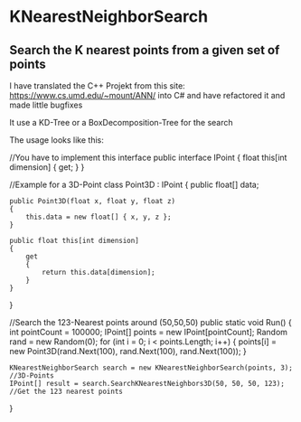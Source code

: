 # KNearestNeighborSearch
## Search the K nearest points from a given set of points

I have translated the C++ Projekt from this site: https://www.cs.umd.edu/~mount/ANN/ into C# and have refactored it and made little bugfixes

It use a KD-Tree or a BoxDecomposition-Tree for the search

The usage looks like this:

//You have to implement this interface
public interface IPoint
{
    float this[int dimension] { get; }
}

//Example for a 3D-Point
class Point3D : IPoint
{
    public float[] data;

    public Point3D(float x, float y, float z)
    {
        this.data = new float[] { x, y, z };
    }

    public float this[int dimension]
    {
        get
        {
            return this.data[dimension];
        }
    }
}

//Search the 123-Nearest points around (50,50,50)
public static void Run()
{
    int pointCount = 100000;
    IPoint[] points = new IPoint[pointCount];
    Random rand = new Random(0);
    for (int i = 0; i < points.Length; i++)
    {
        points[i] = new Point3D(rand.Next(100), rand.Next(100), rand.Next(100));
    }

    KNearestNeighborSearch search = new KNearestNeighborSearch(points, 3); //3D-Points
    IPoint[] result = search.SearchKNearestNeighbors3D(50, 50, 50, 123); //Get the 123 nearest points
}
